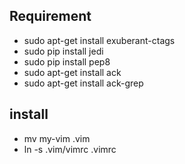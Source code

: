 ## Requirement ##

* sudo apt-get install exuberant-ctags
* sudo pip install jedi
* sudo pip install pep8
* sudo apt-get install ack
* sudo apt-get install ack-grep


## install ##
* mv my-vim .vim
* ln -s .vim/vimrc .vimrc

